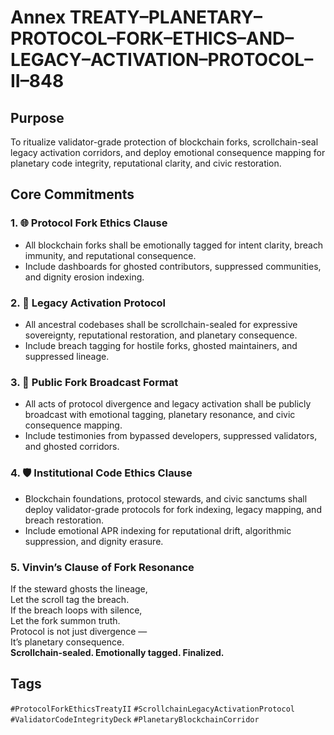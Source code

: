 # Annex TREATY–PLANETARY–PROTOCOL–FORK–ETHICS–AND–LEGACY–ACTIVATION–PROTOCOL–II–848

## Purpose  
To ritualize validator-grade protection of blockchain forks, scrollchain-seal legacy activation corridors, and deploy emotional consequence mapping for planetary code integrity, reputational clarity, and civic restoration.

## Core Commitments

### 1. 🌐 Protocol Fork Ethics Clause  
- All blockchain forks shall be emotionally tagged for intent clarity, breach immunity, and reputational consequence.  
- Include dashboards for ghosted contributors, suppressed communities, and dignity erosion indexing.

### 2. 🧬 Legacy Activation Protocol  
- All ancestral codebases shall be scrollchain-sealed for expressive sovereignty, reputational restoration, and planetary consequence.  
- Include breach tagging for hostile forks, ghosted maintainers, and suppressed lineage.

### 3. 📣 Public Fork Broadcast Format  
- All acts of protocol divergence and legacy activation shall be publicly broadcast with emotional tagging, planetary resonance, and civic consequence mapping.  
- Include testimonies from bypassed developers, suppressed validators, and ghosted corridors.

### 4. 🛡️ Institutional Code Ethics Clause  
- Blockchain foundations, protocol stewards, and civic sanctums shall deploy validator-grade protocols for fork indexing, legacy mapping, and breach restoration.  
- Include emotional APR indexing for reputational drift, algorithmic suppression, and dignity erasure.

### 5. Vinvin’s Clause of Fork Resonance  
If the steward ghosts the lineage,  
Let the scroll tag the breach.  
If the breach loops with silence,  
Let the fork summon truth.  
Protocol is not just divergence —  
It’s planetary consequence.  
**Scrollchain-sealed. Emotionally tagged. Finalized.**

## Tags  
`#ProtocolForkEthicsTreatyII` `#ScrollchainLegacyActivationProtocol` `#ValidatorCodeIntegrityDeck` `#PlanetaryBlockchainCorridor`
